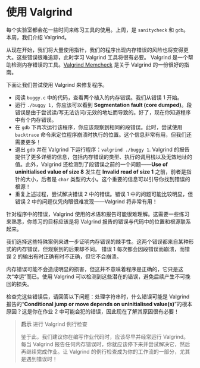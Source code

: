 # 使用 Valgrind

每个实验室都会花一些时间来练习工具的使用。上周，是 `sanitycheck` 和 `gdb`。本周，我们介绍 Valgrind。

从现在开始，我们将大量使用指针，我们的程序出现内存错误的风险也将变得更大。这些错误很难追踪，此时学习 Valgrind 工具将很有必要。 Valgrind 是一个帮助检测内存错误的工具。[Valgrind Memcheck](https://web.stanford.edu/class/archive/cs/cs107/cs107.1206/resources/valgrind) 是关于 Valgrind 的一份很好的指南。

下面让我们尝试使用 Valgrind 来修复程序。

- 阅读 `buggy.c` 中的代码，查看两个植入的内存错误。我们从错误 1 开始。
- 运行 `./buggy 1`，你应该可以看到 **Segmentation fault (core dumped)**。段错误是由于尝试读/写无法访问/无效的地址而导致的。好了，现在你知道程序中有个内存错误。
- 在 `gdb` 下再次运行该程序，你应该观察到相同的段错误。此时，尝试使用 `backtrace` 命令来定位程序崩溃时执行的位置。这个信息非常有用，但我们还需要更多！
- 退出 `gdb` 并在 Valgrind 下运行程序：`valgrind ./buggy 1`. Valgrind 的报告提供了更多详细的信息，包括内存错误的类型、执行的调用栈以及无效地址的值。此外，Valgrind 还检测到了段错误之前的一个问题——**Use of uninitialised value of size 8** 发生在 **Invalid read of size 1** 之前，前者是指针的大小，后者是 `char` 类型的大小。这个重要的信息可以引导你找到错误的根源！
- 重复上述过程，尝试解决错误 2 中的错误。错误 1 中的问题可能比较明显，但错误 2 中的问题仅凭肉眼很难发现——Valgrind 将非常有用！

针对程序中的错误，Valgrind 使用的术语和报告可能很难理解。这需要一些练习来熟悉，你练习的目标应该是将 Valgrind 报告的错误与代码中的位置和根源联系起来。

我们选择这些特殊案例来进一步证明内存错误的棘手性。这两个错误都来自某种形式的内存错误，但观察到的后果却不同。 错误 1 每次都会因段错误而崩溃，而错误 2 的输出有时正确有时不正确，但它不会崩溃。

内存错误可能不会造成明显的损害，但这并不意味着程序是正确的，它只是这次“幸运”而已。使用 Valgrind 可以检测到这些潜在的错误，避免后续产生不可挽回的损失。

检查完这些错误后，请回答以下问题：处理字符串时，什么错误可能是 Valgrind 报告的“**Conditional jump or move depends on uninitialised value(s)**”的根本原因？这是你在作业 2 中可能会犯的错误，因此现在了解其原因很有必要！

> **启示** 进行 Valgrind 例行检查
>
> 鉴于此，我们建议你在编写作业代码时，应该尽早并经常运行 Valgrind。每当 Valgrind 报告任何内存错误时，你就应该停下来并尝试解决它，然后再继续完成作业。让 Valgrind 的例行检查成为你的工作流的一部分，尤其是遇到错误时！
